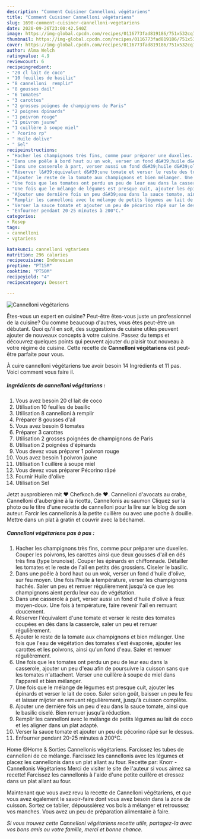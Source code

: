 ```yaml
---
description: "Comment Cuisiner Cannelloni végétariens"
title: "Comment Cuisiner Cannelloni végétariens"
slug: 1690-comment-cuisiner-cannelloni-vegetariens
date: 2020-09-26T23:00:42.540Z
image: https://img-global.cpcdn.com/recipes/0116773fad819186/751x532cq70/cannelloni-vegetariens-photo-principale-de-la-recette.jpg
thumbnail: https://img-global.cpcdn.com/recipes/0116773fad819186/751x532cq70/cannelloni-vegetariens-photo-principale-de-la-recette.jpg
cover: https://img-global.cpcdn.com/recipes/0116773fad819186/751x532cq70/cannelloni-vegetariens-photo-principale-de-la-recette.jpg
author: Alma Welch
ratingvalue: 4.9
reviewcount: 6
recipeingredient:
- "20 cl lait de coco"
- "10 feuilles de basilic"
- "8 cannelloni  remplir"
- "8 gousses dail"
- "6 tomates"
- "3 carottes"
- "2 grosses poignes de champignons de Paris"
- "2 poignes dpinards"
- "1 poivron rouge"
- "1 poivron jaune"
- "1 cuillère à soupe miel"
- " Pcorino rp"
- " Huile dolive"
- " Sel"
recipeinstructions:
- "Hacher les champignons très fins, comme pour préparer une duxelles. Couper les poivrons, les carottes ainsi que deux gousses d&#39;ail en dés très fins (type brunoise). Couper les épinards en chiffonnade. Détailler les tomates et le reste de l&#39;ail en petits dés grossiers. Ciseler le basilic."
- "Dans une poêle à bord haut ou un wok, verser un fond d&#39;huile d&#39;olive, sur feu moyen. Une fois l&#39;huile à température, verser les champignons hachés. Saler un peu et remuer régulièrement jusqu&#39;à ce que les champignons aient perdu leur eau de végétation."
- "Dans une casserole à part, verser aussi un fond d&#39;huile d&#39;olive à feux moyen-doux. Une fois à température, faire revenir l&#39;ail en remuant doucement."
- "Réserver l&#39;équivalent d&#39;une tomate et verser le reste des tomates coupées en dés dans la casserole, saler un peu et remuer régulièrement."
- "Ajouter le reste de la tomate aux champignons et bien mélanger. Une fois que l&#39;eau de végétation des tomates s&#39;est évaporée, ajouter les carottes et les poivrons, ainsi qu&#39;un fond d&#39;eau. Saler et remuer régulièrement."
- "Une fois que les tomates ont perdu un peu de leur eau dans la casserole, ajouter un peu d&#39;eau afin de poursuivre la cuisson sans que les tomates n&#39;attachent. Verser une cuillère à soupe de miel dans l&#39;appareil et bien mélanger."
- "Une fois que le mélange de légumes est presque cuit, ajouter les épinards et verser le lait de coco. Saler selon goût, baisser un peu le feu et laisser mijoter en remuant régulièrement, jusqu&#39;à cuisson complète."
- "Ajouter une dernière fois un peu d&#39;eau dans la sauce tomate, ainsi que le basilic ciselé. Bien remuer jusqu&#39;à réduction."
- "Remplir les cannelloni avec le mélange de petits légumes au lait de coco et les aligner dans un plat adapté."
- "Verser la sauce tomate et ajouter un peu de pécorino râpé sur le dessus."
- "Enfourner pendant 20-25 minutes à 200°C."
categories:
- Resep
tags:
- cannelloni
- vgtariens

katakunci: cannelloni vgtariens 
nutrition: 296 calories
recipecuisine: Indonesian
preptime: "PT15M"
cooktime: "PT50M"
recipeyield: "4"
recipecategory: Dessert

---
```



![Cannelloni végétariens](https://img-global.cpcdn.com/recipes/0116773fad819186/751x532cq70/cannelloni-vegetariens-photo-principale-de-la-recette.jpg)

Êtes-vous un expert en cuisine? Peut-être êtes-vous juste un professionnel de la cuisine? Ou comme beaucoup d'autres, vous êtes peut-être un débutant. Quoi qu'il en soit, des suggestions de cuisine utiles peuvent ajouter de nouveaux concepts à votre cuisine. Passez du temps et découvrez quelques points qui peuvent ajouter du plaisir tout nouveau à votre régime de cuisine. Cette recette de <strong> Cannelloni végétariens </strong> est peut-être parfaite pour vous.

<!--inarticleads1-->

À cuire cannelloni végétariens tue avoir besoin 14 Ingrédients et 11 pas. Voici comment vous faire il.

##### Ingrédients de cannelloni végétariens :

1. Vous avez besoin 20 cl lait de coco
1. Utilisation 10 feuilles de basilic
1. Utilisation 8 cannelloni à remplir
1. Préparer 8 gousses d&#39;ail
1. Vous avez besoin 6 tomates
1. Préparer 3 carottes
1. Utilisation 2 grosses poignées de champignons de Paris
1. Utilisation 2 poignées d&#39;épinards
1. Vous devez vous préparer 1 poivron rouge
1. Vous avez besoin 1 poivron jaune
1. Utilisation 1 cuillère à soupe miel
1. Vous devez vous préparer  Pécorino râpé
1. Fournir  Huile d&#39;olive
1. Utilisation  Sel


Jetzt ausprobieren mit ♥ Chefkoch.de ♥. Cannelloni d&#39;avocats au crabe, Cannelloni d&#39;aubergine à la ricotta, Cannellonis au saumon Cliquez sur la photo ou le titre d&#39;une recette de cannelloni pour la lire sur le blog de son auteur. Farcir les cannellonis à la petite cuillère ou avec une poche à douille. Mettre dans un plat à gratin et couvrir avec la béchamel. 

<!--inarticleads2-->

##### Cannelloni végétariens pas à pas :

1. Hacher les champignons très fins, comme pour préparer une duxelles. Couper les poivrons, les carottes ainsi que deux gousses d&#39;ail en dés très fins (type brunoise). Couper les épinards en chiffonnade. Détailler les tomates et le reste de l&#39;ail en petits dés grossiers. Ciseler le basilic.
1. Dans une poêle à bord haut ou un wok, verser un fond d&#39;huile d&#39;olive, sur feu moyen. Une fois l&#39;huile à température, verser les champignons hachés. Saler un peu et remuer régulièrement jusqu&#39;à ce que les champignons aient perdu leur eau de végétation.
1. Dans une casserole à part, verser aussi un fond d&#39;huile d&#39;olive à feux moyen-doux. Une fois à température, faire revenir l&#39;ail en remuant doucement.
1. Réserver l&#39;équivalent d&#39;une tomate et verser le reste des tomates coupées en dés dans la casserole, saler un peu et remuer régulièrement.
1. Ajouter le reste de la tomate aux champignons et bien mélanger. Une fois que l&#39;eau de végétation des tomates s&#39;est évaporée, ajouter les carottes et les poivrons, ainsi qu&#39;un fond d&#39;eau. Saler et remuer régulièrement.
1. Une fois que les tomates ont perdu un peu de leur eau dans la casserole, ajouter un peu d&#39;eau afin de poursuivre la cuisson sans que les tomates n&#39;attachent. Verser une cuillère à soupe de miel dans l&#39;appareil et bien mélanger.
1. Une fois que le mélange de légumes est presque cuit, ajouter les épinards et verser le lait de coco. Saler selon goût, baisser un peu le feu et laisser mijoter en remuant régulièrement, jusqu&#39;à cuisson complète.
1. Ajouter une dernière fois un peu d&#39;eau dans la sauce tomate, ainsi que le basilic ciselé. Bien remuer jusqu&#39;à réduction.
1. Remplir les cannelloni avec le mélange de petits légumes au lait de coco et les aligner dans un plat adapté.
1. Verser la sauce tomate et ajouter un peu de pécorino râpé sur le dessus.
1. Enfourner pendant 20-25 minutes à 200°C.


Home @Home &amp; Sorties Cannellonis végétariens. Farcissez les tubes de cannelloni de ce mélange. Farcissez les cannellonis avec les légumes et placez les cannellonis dans un plat allant au four. Recette par: Knorr - Cannellonis Végétariens Merci de visiter le site de l&#39;auteur si vous aimez sa recette! Farcissez les cannellonis à l&#39;aide d&#39;une petite cuillère et dressez dans un plat allant au four. 

<!--inarticleads1-->

<p>
Maintenant que vous avez revu la recette de Cannelloni végétariens, et que vous avez également le savoir-faire dont vous avez besoin dans la zone de cuisson. Sortez ce tablier, dépoussiérez vos bols à mélanger et retroussez vos manches. Vous avez un peu de préparation alimentaire à faire.
</p>

<p>
<i>Si vous trouvez cette Cannelloni végétariens recette utile, partagez-la avec vos bons amis ou votre famille, merci et bonne chance.</i>
</p>
